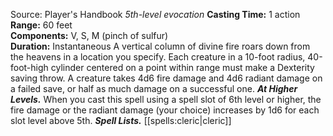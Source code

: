 Source: Player's Handbook
*5th-level evocation*
**Casting Time:** 1 action  
**Range:** 60 feet  
**Components:** V, S, M (pinch of sulfur)  
**Duration:** Instantaneous
A vertical column of divine fire roars down from the heavens in a location you specify. Each creature in a 10-foot radius, 40-foot-high cylinder centered on a point within range must make a Dexterity saving throw. A creature takes 4d6 fire damage and 4d6 radiant damage on a failed save, or half as much damage on a successful one.
***At Higher Levels.*** When you cast this spell using a spell slot of 6th level or higher, the fire damage or the radiant damage (your choice) increases by 1d6 for each slot level above 5th.
***Spell Lists.*** [[spells:cleric|cleric]]